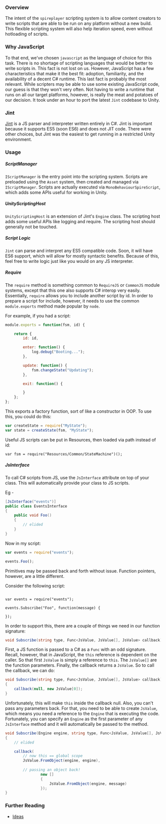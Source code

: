 ### Overview

The intent of the `spireplayer` scripting system is to allow content creators to write scripts that are able to be run on any platform without a new build. This flexible scripting system will also help iteration speed, even without hotloading of scripts.

### Why JavaScript

To that end, we've chosen `javascript` as the language of choice for this task. There is no shortage of scripting languages that would be better to write scripts in. This fact is not lost on us. However, JavaScript has a few characteristics that make it the best fit: adoption, familiarity, and the availability of a decent C# runtime. This last fact is probably the most relevant. While scripters may be able to use some existing JavaScript code, our guess is that they won't very often. Not having to write a runtime that runs on all our target platforms, however, is really the meat and potatoes of our decision. It took under an hour to port the latest `Jint` codebase to Unity.

### Jint

[Jint](https://github.com/sebastienros/jint) is a JS parser and interpreter written entirely in C#. Jint is important because it supports ES5 (soon ES6) and does not JIT code. There were other choices, but Jint was the easiest to get running in a restricted Unity environment.

### Usage

##### ScriptManager

`IScriptManager` is the entry point into the scripting system. Scripts are preloaded using the `Asset` system, then created and managed via `IScriptManager`. Scripts are actually executed via `MonoBehaviourSpireScript`, which adds some APIs useful for working in Unity.

##### UnityScriptingHost

`UnityScriptingHost` is an extension of Jint's `Engine` class. The scripting host adds some useful APIs like logging and require. The scripting host should generally not be touched.

##### Script Logic

`Jint` can parse and interpret any ES5 compatible code. Soon, it will have ES6 support, which will allow for mostly syntactic benefits. Because of this, feel free to write logic just like you would on any JS interpreter.

##### Require

The `require` method is something common to `RequireJS` or `CommonJS` module systems, except that this one also supports C# interop very easily. Essentially, `require` allows you to include another script by id. In order to prepare a script for include, however, it needs to use the common `module.exports` method made popular by `node`.

For example, if you had a script:

```javascript
module.exports = function(fsm, id) {

	return {
		id: id,

		enter: function() {
		    log.debug("Booting...");
		},

		update: function() {
			fsm.changeState("Updating");
		},

		exit: function() {

		}
	};
};
```

This exports a factory function, sort of like a constructor in OOP. To use this, you could do this:

```javascript
var createState = require("MyState");
var state = createState(fsm, "MyState");
```

Useful JS scripts can be put in Resources, then loaded via path instead of id:

`var fsm = require("Resources/Common/StateMachine")();`

##### JsInterface

To call C# scripts from JS, use the `JsInterface` attribute on top of your class. This will automatically provide your class to JS scripts.

Eg - 

```csharp
[JsInterface("events")]
public class EventsInterface
{
	public void Foo()
	{
		// elided
	}
}
```

Now in my script:

```javascript
var events = require("events");

events.Foo();
```

Primitives may be passed back and forth without issue. Function pointers, however, are a little different.

Consider the following script:

```javscript

var events = require("events");

events.Subscribe("Foo", function(message) {

});
```

In order to support this, there are a couple of things we need in our function signature:

```csharp
void Subscribe(string type, Func<JsValue, JsValue[], JsValue> callback)
```

First, a JS function is passed to a C# as a `Func` with an odd signature. Recall, however, that in JavaScript, the `this` reference is dependent on the caller. So that first `JsValue` is simply a reference to `this`. The `JsValue[]` are the function parameters. Finally, the callback returns a `JsValue`. So to call the callback, we can do:

```csharp
void Subscribe(string type, Func<JsValue, JsValue[], JsValue> callback)
{
	callback(null, new JsValue[0]);
}
```

Unfortunately, this will make `this` inside the callback null. Also, you can't pass any parameters back. For that, you need to be able to create `JsValue`, which means you need a reference to the `Engine` that is executing the code. Fortunately, you can specify an `Engine` as the first parameter of any `JsInterface` method and it will automatically be passed to the method.

```csharp
void Subscribe(Engine engine, string type, Func<JsValue, JsValue[], JsValue> callback)
{
	// elided

	callback(
		// now this == global scope
		JsValue.FromObject(engine, engine),
		
		// passing an object back!
                new []
                {
                	JsValue.FromObject(engine, message)
                });
}
```

### Further Reading

* [Ideas](scripting.ideas.md)